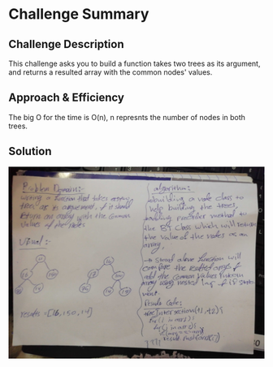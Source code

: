 # Challenge Summary

## Challenge Description

This challenge asks you to build a function takes two trees as its argument, and returns a resulted array with the common nodes' values.

## Approach & Efficiency

The big O for the time is O(n), n represnts the number of nodes in both trees.

## Solution

![](assest/33.jpg)